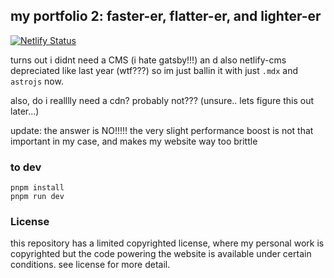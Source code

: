 ## my portfolio 2: faster-er, flatter-er, and lighter-er

[![Netlify Status](https://api.netlify.com/api/v1/badges/af16bcdf-fb7f-4540-ab92-2b7dfb4ecae3/deploy-status)](https://app.netlify.com/sites/starlit-taiyaki-0fef7d/deploys)

turns out i didnt need a CMS (i hate gatsby!!!) an d also netlify-cms depreciated like last year (wtf???) so im just ballin it with just `.mdx` and `astrojs` now.

also, do i realllly need a cdn? probably not??? (unsure.. lets figure this out later...)

update: the answer is NO!!!!! the very slight performance boost is not that important in my case, and makes my website way too brittle

### to dev

```
pnpm install
pnpm run dev
```

### License

this repository has a limited copyrighted license, where my personal work is copyrighted but the code powering the website is available under certain conditions. see license for more detail.
